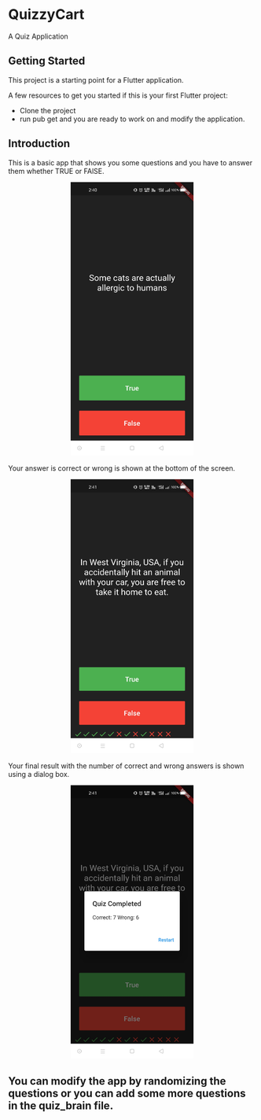 # QuizzyCart

A Quiz Application

## Getting Started

This project is a starting point for a Flutter application.

A few resources to get you started if this is your first Flutter project:

- Clone the project
- run pub get and you are ready to work on and modify the application.

## Introduction

This is a basic app that shows you some questions and you have to answer them whether TRUE or FAlSE.

<p align="center">
  <img src="/readme_images/1.jpg" width="250">
</p>

Your answer is correct or wrong is shown at the bottom of the screen. 

<p align="center">
  <img src="/readme_images/2.jpg" width="250">
</p>

Your final result with the number of correct and wrong answers is shown using a dialog box.

<p align="center">
  <img src="/readme_images/3.jpg" width="250">
</p>

## You can modify the app by randomizing the questions or you can add some more questions in the quiz_brain file.
